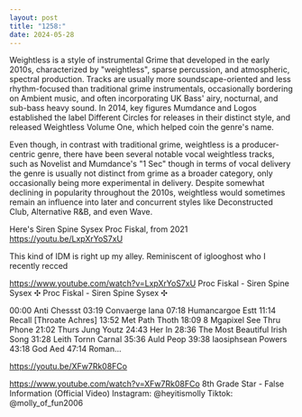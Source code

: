 ```yaml
---
layout: post
title: "1258:"
date: 2024-05-28
---
```


Weightless is a style of instrumental Grime that developed in the early 2010s, characterized by "weightless", sparse percussion, and atmospheric, spectral production. Tracks are usually more soundscape-oriented and less rhythm-focused than traditional grime instrumentals, occasionally bordering on Ambient music, and often incorporating UK Bass' airy, nocturnal, and sub-bass heavy sound. In 2014, key figures Mumdance and Logos established the label Different Circles for releases in their distinct style, and released Weightless Volume One, which helped coin the genre's name.

Even though, in contrast with traditional grime, weightless is a producer-centric genre, there have been several notable vocal weightless tracks, such as Novelist and Mumdance's "1 Sec" though in terms of vocal delivery the genre is usually not distinct from grime as a broader category, only occasionally being more experimental in delivery. Despite somewhat declining in popularity throughout the 2010s, weightless would sometimes remain an influence into later and concurrent styles like Deconstructed Club, Alternative R&B, and even Wave. 

Here's Siren Spine Sysex Proc Fiskal, from 2021
https://youtu.be/LxpXrYoS7xU

This kind of IDM is right up my alley. Reminiscent of iglooghost who I recently recced

https://www.youtube.com/watch?v=LxpXrYoS7xU
Proc Fiskal - Siren Spine Sysex
✣ Proc Fiskal - Siren Spine Sysex ✣ 

00:00 Anti Chessst
03:19 Convaerge Iana
07:18 Humancargoe Estt
11:14 Recall [Throate Achres]
13:52 Met Path Thoth
18:09 8 Mgapixel See Thru Phone
21:02 Thurs Jung Youtz
24:43 Her In
28:36 The Most Beautiful Irish Song
31:28 Leith Tornn Carnal
35:36 Auld Peop
39:38 Iaosiphsean Powers
43:18 God Aed
47:14 Roman...


https://youtu.be/XFw7Rk08FCo

https://www.youtube.com/watch?v=XFw7Rk08FCo
8th Grade Star - False Information (Official Video)
Instagram: @heyitismolly
Tiktok: @molly_of_fun2006
